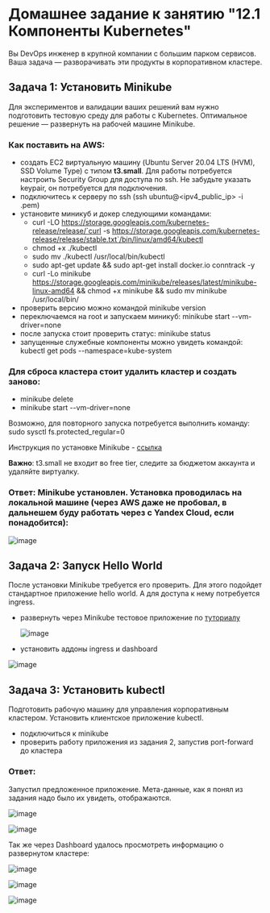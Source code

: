 # Домашнее задание к занятию "12.1 Компоненты Kubernetes"

Вы DevOps инженер в крупной компании с большим парком сервисов. Ваша задача — разворачивать эти продукты в корпоративном кластере. 

## Задача 1: Установить Minikube

Для экспериментов и валидации ваших решений вам нужно подготовить тестовую среду для работы с Kubernetes. Оптимальное решение — развернуть на рабочей машине Minikube.

### Как поставить на AWS:
- создать EC2 виртуальную машину (Ubuntu Server 20.04 LTS (HVM), SSD Volume Type) с типом **t3.small**. Для работы потребуется настроить Security Group для доступа по ssh. Не забудьте указать keypair, он потребуется для подключения.
- подключитесь к серверу по ssh (ssh ubuntu@<ipv4_public_ip> -i <keypair>.pem)
- установите миникуб и докер следующими командами:
  - curl -LO https://storage.googleapis.com/kubernetes-release/release/`curl -s https://storage.googleapis.com/kubernetes-release/release/stable.txt`/bin/linux/amd64/kubectl
  - chmod +x ./kubectl
  - sudo mv ./kubectl /usr/local/bin/kubectl
  - sudo apt-get update && sudo apt-get install docker.io conntrack -y
  - curl -Lo minikube https://storage.googleapis.com/minikube/releases/latest/minikube-linux-amd64 && chmod +x minikube && sudo mv minikube /usr/local/bin/
- проверить версию можно командой minikube version
- переключаемся на root и запускаем миникуб: minikube start --vm-driver=none
- после запуска стоит проверить статус: minikube status
- запущенные служебные компоненты можно увидеть командой: kubectl get pods --namespace=kube-system

### Для сброса кластера стоит удалить кластер и создать заново:
- minikube delete
- minikube start --vm-driver=none

Возможно, для повторного запуска потребуется выполнить команду: sudo sysctl fs.protected_regular=0

Инструкция по установке Minikube - [ссылка](https://kubernetes.io/ru/docs/tasks/tools/install-minikube/)

**Важно**: t3.small не входит во free tier, следите за бюджетом аккаунта и удаляйте виртуалку.

### Ответ: Minikube установлен. Установка проводилась на локальной машине (через AWS даже не пробовал, в дальнешем буду работать через с Yandex Cloud, если понадобится):
 
![image](https://user-images.githubusercontent.com/92969676/185909443-5c7d4558-c2b3-48b3-b770-8bd248dde21e.png)

## Задача 2: Запуск Hello World
После установки Minikube требуется его проверить. Для этого подойдет стандартное приложение hello world. А для доступа к нему потребуется ingress.

- развернуть через Minikube тестовое приложение по [туториалу](https://kubernetes.io/ru/docs/tutorials/hello-minikube/#%D1%81%D0%BE%D0%B7%D0%B4%D0%B0%D0%BD%D0%B8%D0%B5-%D0%BA%D0%BB%D0%B0%D1%81%D1%82%D0%B5%D1%80%D0%B0-minikube)

  ![image](https://user-images.githubusercontent.com/92969676/185922744-704459a6-adfa-4e9c-b977-93e31c388e35.png)

 
- установить аддоны ingress и dashboard

![image](https://user-images.githubusercontent.com/92969676/185908883-3bbf5540-5e90-4abe-8cfb-f80b83e6a6c7.png)

  
  
## Задача 3: Установить kubectl
  
Подготовить рабочую машину для управления корпоративным кластером. Установить клиентское приложение kubectl.
- подключиться к minikube 
- проверить работу приложения из задания 2, запустив port-forward до кластера

### Ответ:
  Запустил предложенное приложение. Мета-данные, как я понял из задания надо было их увидеть, отображаются.
  
  ![image](https://user-images.githubusercontent.com/92969676/185924497-a560b3f7-2035-462d-8cbb-1ca05b2c2705.png)

  
  ![image](https://user-images.githubusercontent.com/92969676/185923611-9e859174-7c45-40b9-af10-43fd1b21f77e.png)

  Так же через Dashboard удалось просмотреть информацию о развернутом кластере:
  
  
  ![image](https://user-images.githubusercontent.com/92969676/185925376-2cfa0461-3c87-46dd-ab49-62f01eb74db2.png)
  
  ![image](https://user-images.githubusercontent.com/92969676/185925081-99d79e09-d005-45f0-ae7a-fec708d7fcc4.png)

  ![image](https://user-images.githubusercontent.com/92969676/185925214-b6eccbfb-4d7c-463e-b8ed-ac0563a6b1af.png)

    
